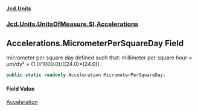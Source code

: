 #### [Jcd.Units](index 'index')
### [Jcd.Units.UnitsOfMeasure.SI](Jcd.Units.UnitsOfMeasure.SI 'Jcd.Units.UnitsOfMeasure.SI').[Accelerations](Accelerations 'Jcd.Units.UnitsOfMeasure.SI.Accelerations')

## Accelerations.MicrometerPerSquareDay Field

micrometer per square day defined such that: millimeter per square hour = μm/dy² × (1.0/1000.0)/((24.0)*(24.0)).

```csharp
public static readonly Acceleration MicrometerPerSquareDay;
```

#### Field Value
[Acceleration](Acceleration 'Jcd.Units.UnitTypes.Acceleration')
